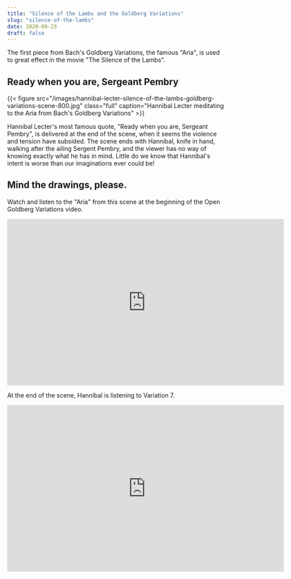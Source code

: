 ```yaml
---
title: "Silence of the Lambs and the Goldberg Variations"
slug: "silence-of-the-lambs"
date: 2020-09-23
draft: false
---
```


The first piece from Bach's Goldberg Variations, the famous "Aria", is used to great effect in the movie "The Silence of the Lambs".

## Ready when you are, Sergeant Pembry

{{< figure src="/images/hannibal-lecter-silence-of-the-lambs-goldberg-variations-scene-800.jpg" class="full" caption="Hannibal Lecter meditating to the Aria from Bach's Goldberg Variations" >}}

Hannibal Lecter's most famous quote, "Ready when you are, Sergeant Pembry", is delivered at the end of the scene, when it seems the violence and tension have subsided. The scene ends with Hannibal, knife in hand, walking after the ailing Sergent Pembry, and the viewer has no way of knowing exactly what he has in mind. Little do we know that Hannibal's intent is worse than our imaginations ever could be!

## Mind the drawings, please.

Watch and listen to the "Aria" from this scene at the beginning of the Open Goldberg Variations video.

<iframe width="640" height="385" src="https://www.youtube.com/embed/15ezpwCHtJs?controls=0&start=1" frameborder="0" allow="accelerometer; autoplay; clipboard-write; encrypted-media; gyroscope; picture-in-picture" allowfullscreen></iframe>

At the end of the scene, Hannibal is listening to Variation 7.

<iframe width="640" height="385" src="https://www.youtube.com/embed/15ezpwCHtJs?controls=0&start=922" frameborder="0" allow="accelerometer; autoplay; clipboard-write; encrypted-media; gyroscope; picture-in-picture" allowfullscreen></iframe>
